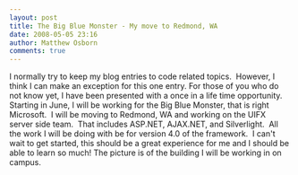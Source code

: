 ```yaml
---
layout: post
title: The Big Blue Monster - My move to Redmond, WA
date: 2008-05-05 23:16
author: Matthew Osborn
comments: true
---
```


I normally try to keep my blog entries to code related topics.  However, I think I can make an exception for this one entry. For those of you who do not know yet, I have been presented with a once in a life time opportunity.  Starting in June, I will be working for the Big Blue Monster, that is right Microsoft.  I will be moving to Redmond, WA and working on the UIFX server side team.  That includes ASP.NET, AJAX.NET, and Silverlight.  All the work I will be doing with be for version 4.0 of the framework.  I can't wait to get started, this should be a great experience for me and I should be able to learn so much! The picture is of the building I will be working in on campus.
